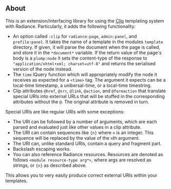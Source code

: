 ## About
This is an extension/interfacing library for using the [Clip](https://shinmera.github.io/clip) templating system with Radiance. Particularly, it adds the following functionality:

* An option called `:clip` for `radiance:page`, `admin:panel`, and `profile:panel`. It takes the name of a template in the modules `template` directory. If given, it will parse the document when the page is called, and store it in the `*document*` variable. If the return value of the page's body is a `plump:node` it sets the content-type of the response to `"application/xhtml+xml; charset=utf-8"` and returns the serialised version of the node instead.
* The `time` lQuery function which will appropriately modify the node it receives as expected for a `<time>` tag. The argument it expects can be a local-time timestamp, a unibersal-time, or a local-time timestring. 
* Clip attributes `@href`, `@src`, `@link`, `@action`, and `@formaction` that translate special URIs into external URLs that will be stuffed in the corresponding attributes without the `@`. The original attribute is removed in turn.

Special URIs are like regular URIs with some exceptions:

* The URI can be followed by a number of arguments, which are each parsed and evaluated just like other values in a clip attribute.
* The URI can contain sequences like `{n}` where `n` is an integer. This sequence will be replaced by the value of the `n`th argument.
* The URI can, unlike standard URIs, contain a query and fragment part.
* Backslash escaping works.
* You can also reference Radiance resources. Resources are denoted as follows `<module resource-type arg*>`, where args are resolved as strings, or `{n}` as described above.

This allows you to very easily produce correct external URIs within your templates.
